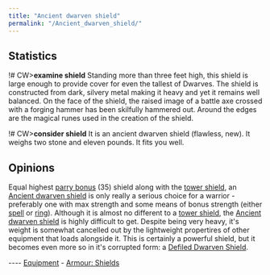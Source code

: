 ```yaml
---
title: "Ancient dwarven shield"
permalink: "/Ancient_dwarven_shield/"
---
```


## Statistics

!# CW\>**examine shield**
Standing more than three feet high, this shield is large enough to
provide
cover for even the tallest of Dwarves. The shield is constructed from
dark,
silvery metal making it heavy and yet it remains well balanced. On the
face
of the shield, the raised image of a battle axe crossed with a forging
hammer
has been skilfully hammered out. Around the edges are the magical runes
used
in the creation of the shield.

!# CW\>**consider shield**
It is an ancient dwarven shield (flawless, new).
It weighs two stone and eleven pounds.
It fits you well.

## Opinions

Equal highest [parry bonus](parry_bonus "wikilink") (35) shield along
with the [tower shield](A_tower_shield "wikilink"), an [Ancient dwarven
shield](An_ancient_dwarven_shield "wikilink") is only really a serious
choice for a warrior - preferably one with max strength and some means
of bonus strength (either [spell](Strength_spell "wikilink") or
[ring](Jewelledring "wikilink")). Although it is almost no different to
a [tower shield](A_tower_shield "wikilink"), the [Ancient dwarven
shield](An_ancient_dwarven_shield "wikilink") is highly difficult to
get. Despite being very heavy, it's weight is somewhat cancelled out by
the lightweight propertires of other equipment that loads alongside it.
This is certainly a powerful shield, but it becomes even more so in it's
corrupted form: a [Defiled Dwarven
Shield](A_defiled_dwarven_shield "wikilink").


---- [Equipment](Equipment "wikilink") - [Armour:
Shields](Shield "wikilink")